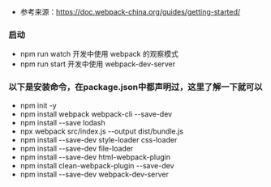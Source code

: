 * 参考来源：https://doc.webpack-china.org/guides/getting-started/

### 启动
* npm run watch 开发中使用 webpack 的观察模式
* npm run start 开发中使用 webpack-dev-server

### 以下是安装命令，在package.json中都声明过，这里了解一下就可以
* npm init -y
* npm install webpack webpack-cli --save-dev
* npm install --save lodash
* npx webpack src/index.js --output dist/bundle.js
* npm install --save-dev style-loader css-loader
* npm install --save-dev file-loader
* npm install --save-dev html-webpack-plugin
* npm install clean-webpack-plugin --save-dev
* npm install --save-dev webpack-dev-server

